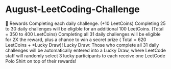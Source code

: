 # August-LeetCoding-Challenge

🎁 Rewards
Completing each daily challenge. (+10 LeetCoins)
Completing 25 to 30 daily challenges will be eligible for an additional 100 LeetCoins. (Total = 350 to 400 LeetCoins)
Completing all 31 daily challenges will be eligible for 2X the reward, plus a chance to win a secret prize ( Total = 620 LeetCoins + *Lucky Draw)!
Lucky Draw: Those who complete all 31 daily challenges will be automatically entered into a Lucky Draw, where LeetCode staff will randomly select 3 lucky participants to each receive one LeetCode Polo Shirt on top of their rewards!
